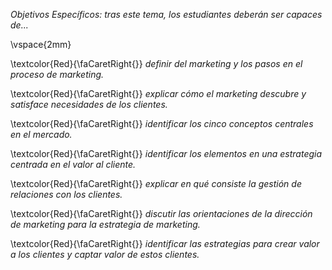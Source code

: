 
*Objetivos Específicos: tras este tema, los estudiantes deberán ser capaces de...* 

\vspace{2mm}

\textcolor{Red}{\faCaretRight{}} *definir del marketing y los pasos en el proceso de marketing.*

\textcolor{Red}{\faCaretRight{}} *explicar cómo el marketing descubre y satisface necesidades de los clientes.*

\textcolor{Red}{\faCaretRight{}} *identificar los cinco conceptos centrales en el mercado.*

\textcolor{Red}{\faCaretRight{}} *identificar los elementos en una estrategia centrada en el valor al cliente.*

\textcolor{Red}{\faCaretRight{}} *explicar en qué consiste la gestión de relaciones con los clientes.*

\textcolor{Red}{\faCaretRight{}} *discutir las orientaciones de la dirección de marketing para la estrategia de marketing.*

\textcolor{Red}{\faCaretRight{}} *identificar las estrategias para crear valor a los clientes y captar valor de estos clientes.*

